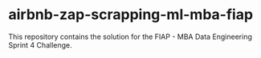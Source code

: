 # airbnb-zap-scrapping-ml-mba-fiap
This repository contains the solution for the FIAP - MBA Data Engineering Sprint 4 Challenge.
